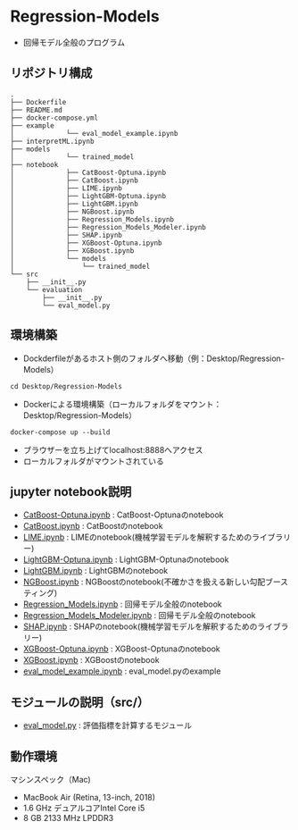 # Regression-Models
* 回帰モデル全般のプログラム

## リポジトリ構成
```
.
├── Dockerfile
├── README.md
├── docker-compose.yml
├── example
│             └── eval_model_example.ipynb
├── interpretML.ipynb
├── models
│             └── trained_model
├── notebook
│             ├── CatBoost-Optuna.ipynb
│             ├── CatBoost.ipynb
│             ├── LIME.ipynb
│             ├── LightGBM-Optuna.ipynb
│             ├── LightGBM.ipynb
│             ├── NGBoost.ipynb
│             ├── Regression_Models.ipynb
│             ├── Regression_Models_Modeler.ipynb
│             ├── SHAP.ipynb
│             ├── XGBoost-Optuna.ipynb
│             ├── XGBoost.ipynb
│             └── models
│                 └── trained_model
└── src
    ├── __init__.py
    └── evaluation
        ├── __init__.py
        └── eval_model.py
```

## 環境構築

* Dockderfileがあるホスト側のフォルダへ移動（例：Desktop/Regression-Models）
```
cd Desktop/Regression-Models
```

* Dockerによる環境構築（ローカルフォルダをマウント：Desktop/Regression-Models）
```
docker-compose up --build
```

* ブラウザーを立ち上げてlocalhost:8888へアクセス
* ローカルフォルダがマウントされている


## jupyter notebook説明
* [CatBoost-Optuna.ipynb](https://github.com/ykato27/Regression-Models/blob/main/notebook/CatBoost-Optuna.ipynb) : CatBoost-Optunaのnotebook
* [CatBoost.ipynb](https://github.com/ykato27/Regression-Models/blob/main/notebook/CatBoost.ipynb) : CatBoostのnotebook
* [LIME.ipynb](https://github.com/ykato27/Regression-Models/blob/main/notebook/LIME.ipynb) : LIMEのnotebook(機械学習モデルを解釈するためのライブラリー)
* [LightGBM-Optuna.ipynb](https://github.com/ykato27/Regression-Models/blob/main/notebook/LightGBM-Optuna.ipynb) : LightGBM-Optunaのnotebook
* [LightGBM.ipynb](https://github.com/ykato27/Regression-Models/blob/main/notebook/LightGBM.ipynb) : LightGBMのnotebook
* [NGBoost.ipynb](https://github.com/ykato27/Regression-Models/blob/main/notebook/NGBoost.ipynb) : NGBoostのnotebook(不確かさを扱える新しい勾配ブースティング)
* [Regression_Models.ipynb](https://github.com/ykato27/Regression-Models/blob/main/notebook/Regression_Models.ipynb) : 回帰モデル全般のnotebook
* [Regression_Models_Modeler.ipynb](https://github.com/ykato27/Regression-Models/blob/main/notebook/Regression_Models_Modeler.ipynb) : 回帰モデル全般のnotebook
* [SHAP.ipynb](https://github.com/ykato27/Regression-Models/blob/main/notebook/SHAP.ipynb) : SHAPのnotebook(機械学習モデルを解釈するためのライブラリー)
* [XGBoost-Optuna.ipynb](https://github.com/ykato27/Regression-Models/blob/main/notebook/XGBoost-Optuna.ipynb) : XGBoost-Optunaのnotebook
* [XGBoost.ipynb](https://github.com/ykato27/Regression-Models/blob/main/notebook/XGBoost.ipynb) : XGBoostのnotebook
* [eval_model_example.ipynb](https://github.com/ykato27/Regression-Models/blob/main/example/eval_model_example.ipynb) : eval_model.pyのexample


## モジュールの説明（src/）
* [eval_model.py](https://github.com/ykato27/Regression-Models/blob/main/src/evaluation/eval_model.py) : 評価指標を計算するモジュール


## 動作環境
マシンスペック（Mac)
- MacBook Air (Retina, 13-inch, 2018)
- 1.6 GHz デュアルコアIntel Core i5
- 8 GB 2133 MHz LPDDR3
